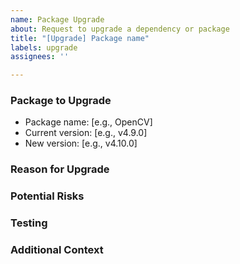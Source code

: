 ```yaml
---
name: Package Upgrade
about: Request to upgrade a dependency or package
title: "[Upgrade] Package name"
labels: upgrade
assignees: ''

---
```


### **Package to Upgrade**
- Package name: [e.g., OpenCV]
- Current version: [e.g., v4.9.0]
- New version: [e.g., v4.10.0]

### **Reason for Upgrade**
<!-- Provide a reason for upgrading the package (e.g., new features, bug fixes, security patches). -->

### **Potential Risks**
<!-- Outline any potential risks or issues associated with the upgrade (e.g., breaking changes, compatibility issues). -->

### **Testing**
<!-- Describe how the upgrade will be tested to ensure it doesn’t break anything. -->

### **Additional Context**
<!-- Any other relevant context or links to release notes/changelogs. -->
